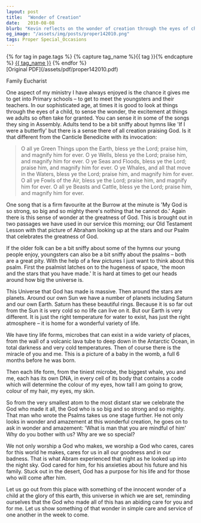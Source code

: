 ```yaml
---
layout: post
title:  "Wonder of Creation"
date:   2010-08-08
blurb: "Kevin reflects on the wonder of creation through the eyes of children, drawing parallels between their songs and the Canticle Benedicite. He emphasizes the vastness of the universe and the intricacy of life, from microbes to human DNA, to illustrate the greatness of God. The sermon concludes with a call to recognize God's care for us and to respond with care and service towards others."
og_image: "/assets/img/posts/proper142010.png"
tags: Proper Special_Occasions
---    
```

<div class="tag-pills">
  {% for tag in page.tags %}
    {% capture tag_name %}{{ tag }}{% endcapture %}
    <a href="{{ site.baseurl }}/tag/{{ tag_name | slugify }}" class="tag-pill">{{ tag_name }}</a>
  {% endfor %}
</div>
[Original PDF](/assets/pdf/proper142010.pdf)

Family Eucharist

One aspect of my ministry I have always enjoyed is the chance it gives me to get into Primary schools – to get to meet the youngsters and their teachers. In our sophisticated age, at times it is good to look at things through the eyes of a child, to sense the wonder, the excitement at things we adults so often take for granted. You can sense it in some of the songs they sing in Assembly. Adults tend to be a bit sniffy about hymns like 'If I were a butterfly' but there is a sense there of all creation praising God. Is it that different from the Canticle Benedicite with its invocation:

> O all ye Green Things upon the Earth, bless ye the Lord; praise him, and magnify him for ever.
> O ye Wells, bless ye the Lord; praise him, and magnify him for ever.
> O ye Seas and Floods, bless ye the Lord; praise him, and magnify him for ever.
> O ye Whales, and all that move in the Waters, bless ye the Lord; praise him, and magnify him for ever.
> O all ye Fowls of the Air, bless ye the Lord; praise him, and magnify him for ever.
> O all ye Beasts and Cattle, bless ye the Lord; praise him, and magnify him for ever.

One song that is a firm favourite at the Burrow at the minute is 'My God is so strong, so big and so mighty there's nothing that he cannot do.' Again there is this sense of wonder at the greatness of God. This is brought out in two passages we have used in our service this morning; our Old Testament Lesson with that picture of Abraham looking up at the stars and our Psalm that celebrates the greatness of God.

If the older folk can be a bit sniffy about some of the hymns our young people enjoy, youngsters can also be a bit sniffy about the psalms – both are a great pity. With the help of a few pictures I just want to think about this psalm. First the psalmist latches on to the hugeness of space, 'the moon and the stars that you have made.' It is hard at times to get our heads around how big the universe is.

This Universe that God has made is massive. Then around the stars are planets. Around our own Sun we have a number of planets including Saturn and our own Earth. Saturn has these beautiful rings. Because it is so far out from the Sun it is very cold so no life can live on it. But our Earth is very different. It is just the right temperature for water to exist, has just the right atmosphere – it is home for a wonderful variety of life.

We have tiny life forms, microbes that can exist in a wide variety of places, from the wall of a volcanic lava tube to deep down in the Antarctic Ocean, in total darkness and very cold temperatures. Then of course there is the miracle of you and me. This is a picture of a baby in the womb, a full 6 months before he was born.

Then each life form, from the tiniest microbe, the biggest whale, you and me, each has its own DNA, in every cell of its body that contains a code which will determine the colour of my eyes, how tall I am going to grow, colour of my hair, my eyes, my skin.

So from the very smallest atom to the most distant star we celebrate the God who made it all, the God who is so big and so strong and so mighty. That man who wrote the Psalms takes us one stage further. He not only looks in wonder and amazement at this wonderful creation, he goes on to ask in wonder and amazement: 'What is man that you are mindful of him' Why do you bother with us? Why are we so special?

We not only worship a God who makes, we worship a God who cares, cares for this world he makes, cares for us in all our goodness and in our badness. That is what Abram experienced that night as he looked up into the night sky. God cared for him, for his anxieties about his future and his family. Stuck out in the desert, God has a purpose for his life and for those who will come after him.

Let us go out from this place with something of the innocent wonder of a child at the glory of this earth, this universe in which we are set, reminding ourselves that the God who made all of this has an abiding care for you and for me. Let us show something of that wonder in simple care and service of one another in the week to come.
